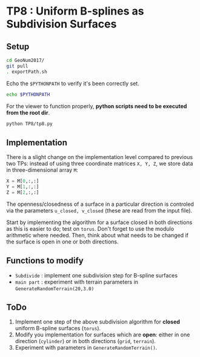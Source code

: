 # TP8 : Uniform B-splines as Subdivision Surfaces

## Setup
```bash
cd GeoNum2017/
git pull
. exportPath.sh
```
Echo the `$PYTHONPATH` to verify it's been correctly set.
```bash
echo $PYTHONPATH
```
For the viewer to function properly, **python scripts need to be executed from the root dir**.
```bash
python TP8/tp8.py
```

## Implementation
There is a slight change on the implementation level compared to previous two TPs: 
instead of using three coordinate matrices `X, Y, Z`, we store data in three-dimensional array `M`:
 ```python
 X = M[0,:,:]
 Y = M[1,:,:]
 Z = M[2,:,:]
 ```
 The openness/closedness of a surface in a particular direction is controled via
 the parameters `u_closed, v_closed` (these are read from the input file).

Start by implementing the algorithm for a surface closed in both directions as this is easier to do; test on `torus`. Don't forget to use the modulo arithmetic where needed. Then, think about what needs to be changed if the surface is open in one or both directions.

## Functions to modify
* `Subdivide` : implement one subdivision step for B-spline surfaces
* `main part` : experiment with terrain parameters in `GenerateRandomTerrain(20,3.0)`

## ToDo
1. Implement one step of the above subdivision algorithm for **closed** uniform B-spline surfaces (`torus`).
2. Modify you implementation for surfaces which are **open**: either in one direction (`cylinder`) or in both directions (`grid`, `terrain`).
3. Experiment with parameters in `GenerateRandomTerrain()`.

